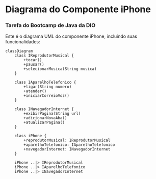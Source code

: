 # Diagrama do Componente iPhone
### Tarefa do Bootcamp de Java da DIO
Este é o diagrama UML do componente iPhone, incluindo suas funcionalidades:

```mermaid
classDiagram
    class IReprodutorMusical {
        +tocar()
        +pausar()
        +selecionarMusica(String musica)
    }

    class IAparelhoTelefonico {
        +ligar(String numero)
        +atender()
        +iniciarCorreioVoz()
    }

    class INavegadorInternet {
        +exibirPagina(String url)
        +adicionarNovaAba()
        +atualizarPagina()
    }

    class iPhone {
        +reprodutorMusical: IReprodutorMusical
        +aparelhoTelefonico: IAparelhoTelefonico
        +navegadorInternet: INavegadorInternet
    }

    iPhone ..|> IReprodutorMusical
    iPhone ..|> IAparelhoTelefonico
    iPhone ..|> INavegadorInternet
